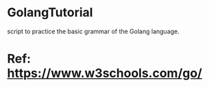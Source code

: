# GolangTutorial
script to practice the basic grammar of the Golang language.

# Ref: https://www.w3schools.com/go/
